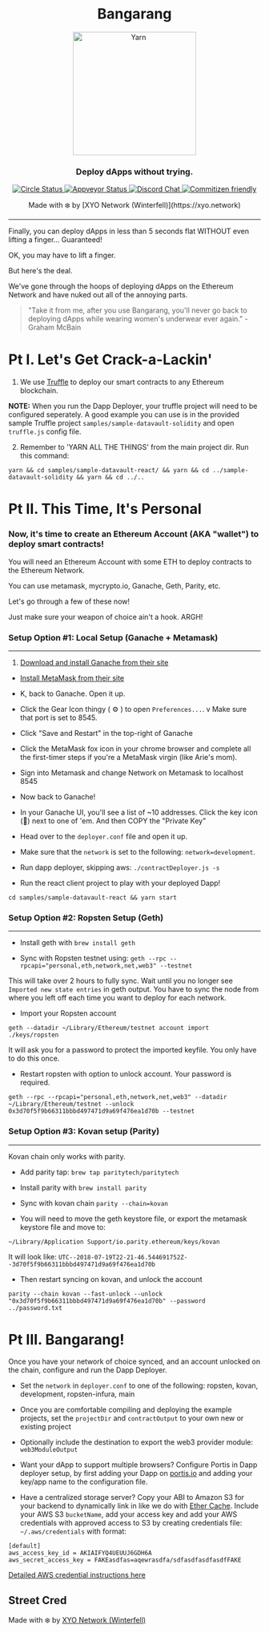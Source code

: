 <h1 align="center">
  Bangarang
</h1>

<p align="center">
  <a href="https://xyo.network">
    <img alt="Yarn" src="https://www.disneyclips.com/imagesnewb/images/clippeterpan21.gif?raw=true" width="246">
  </a>
</p>

<h3 align="center">
  Deploy dApps without trying.
</h3>

<p align="center">
  <a href="https://circleci.com/gh/yarnpkg/yarn">
    <img alt="Circle Status" src="https://circleci.com/gh/yarnpkg/yarn.svg?style=shield&circle-token=5f0a78473b0f440afb218bf2b82323cc6b3cb43f">
  </a>
  <a href="https://ci.appveyor.com/project/kittens/yarn/branch/master">
    <img alt="Appveyor Status" src="https://ci.appveyor.com/api/projects/status/0xdv8chwe2kmk463?svg=true">
  </a>
  <a href="https://discord.gg/yarnpkg">
    <img alt="Discord Chat" src="https://img.shields.io/discord/226791405589233664.svg">
  </a>
  <a href="http://commitizen.github.io/cz-cli/">
    <img alt="Commitizen friendly" src="https://img.shields.io/badge/commitizen-friendly-brightgreen.svg">
    </a>
</p>

<p align="center">
  Made with  ❄️ by [XYO Network (Winterfell)](https://xyo.network)
</p>

---

Finally, you can deploy dApps in less than 5 seconds flat WITHOUT even lifting a finger... Guaranteed!

OK, you may have to lift a finger.

But here's the deal.

We've gone through the hoops of deploying dApps on the Ethereum Network and have nuked out all of the annoying parts.

> "Take it from me, after you use Bangarang, you'll never go back to deploying dApps while wearing women's underwear ever again." - Graham McBain


# Pt I. Let's Get Crack-a-Lackin'  

1. We use [Truffle](https://truffleframework.com) to deploy our smart contracts to any Ethereum blockchain. 

**NOTE:** When you run the Dapp Deployer, your truffle project will need to be configured seperately.  A good example you can use is in the provided sample Truffle project  `samples/sample-datavault-solidity` and open `truffle.js` config file.

2. Remember to 'YARN ALL THE THINGS' from the main project dir. Run this command:

```
yarn && cd samples/sample-datavault-react/ && yarn && cd ../sample-datavault-solidity && yarn && cd ../..
```


# Pt II. This Time, It's Personal

### Now, it's time to create an Ethereum Account (AKA "wallet") to deploy smart contracts!

You will need an Ethereum Account with some ETH to deploy contracts to the Ethereum Network.

You can use metamask, mycrypto.io, Ganache, Geth, Parity, etc.

Let's go through a few of these now!

Just make sure your weapon of choice ain't a hook. ARGH!

### Setup Option #1: Local Setup (Ganache + Metamask)
---

1. [Download and install Ganache from their site](https://truffleframework.com/ganache)

* [Install MetaMask from their site](https://metamask.io/)

* K, back to Ganache. Open it up.
* Click the Gear Icon thingy ( ⚙️ ) to open `Preferences...`.
v Make sure that port is set to 8545.
* Click "Save and Restart" in the top-right of Ganache
* Click the MetaMask fox icon in your chrome browser and complete all the first-timer steps if you're a MetaMask virgin (like Arie's mom).
* Sign into Metamask and change Network on Metamask to localhost 8545
* Now back to Ganache!
* In your Ganache UI, you'll see a list of ~10 addresses. Click the key icon (🔑) next to one of 'em. And then COPY the "Private Key"
* Head over to the `deployer.conf` file and open it up.
* Make sure that the `network` is set to the following: `network=development`.
* Run dapp deployer, skipping aws: `./contractDeployer.js -s`
* Run the react client project to play with your deployed Dapp!

`cd samples/sample-datavault-react && yarn start`

### Setup Option #2: Ropsten Setup (Geth)
---

* Install geth with
`brew install geth`

* Sync with Ropsten testnet using:
`geth --rpc --rpcapi="personal,eth,network,net,web3" --testnet`

This will take over 2 hours to fully sync. Wait until you no longer see `Imported new state entries` in geth output.  You have to sync the node from where you left off each time you want to deploy for each network.

* Import your Ropsten account

`geth --datadir ~/Library/Ethereum/testnet account import ./keys/ropsten`

It will ask you for a password to protect the imported keyfile.  You only have to do this once.

* Restart ropsten with option to unlock account. Your password is required.

`geth --rpc --rpcapi="personal,eth,network,net,web3" --datadir ~/Library/Ethereum/testnet --unlock 0x3d70f5f9b66311bbbd497471d9a69f476ea1d70b --testnet`

### Setup Option #3: Kovan setup (Parity)
---

Kovan chain only works with parity.  

* Add parity tap:
`brew tap paritytech/paritytech`

* Install parity with
`brew install parity`

* Sync with kovan chain
`parity --chain=kovan`

* You will need to move the geth keystore file, or export the metamask keystore file and move to:

`~/Library/Application Support/io.parity.ethereum/keys/kovan`

It will look like:
`UTC--2018-07-19T22-21-46.544691752Z--3d70f5f9b66311bbbd497471d9a69f476ea1d70b`

*  Then restart syncing on kovan, and unlock the account

`parity --chain kovan --fast-unlock --unlock "0x3d70f5f9b66311bbbd497471d9a69f476ea1d70b" --password ../password.txt`


# Pt III. Bangarang!


Once you have your network of choice synced, and an account unlocked on the chain, configure and run the Dapp Deployer.

* Set the `network` in `deployer.conf` to one of the following:
ropsten, kovan, development, ropsten-infura, main

* Once you are comfortable compiling and deploying the example projects, set the `projectDir` and `contractOutput` to your own new or existing project

* Optionally include the destination to export the web3 provider module: `web3ModuleOutput`

* Want your dApp to support multiple browsers?  Configure Portis in Dapp deployer setup, by first adding your Dapp on [portis.io](https://portis.io) and adding your key/app name to the configuration file.

* Have a centralized storage server? Copy your ABI to Amazon S3 for your backend to dynamically link in like we do with [Ether Cache](https://github.com/XYOracleNetwork/ether-cache).  Include your AWS S3 `bucketName`, add your access key and add your AWS credentials with approved access to S3 by creating credentials file:
`~/.aws/credentials` with format:

```
[default]
aws_access_key_id = AKIAIFYQ4UEUUJ6GDH6A
aws_secret_access_key = FAKEasdfas=aqewrasdfa/sdfasdfasdfasdfFAKE
```

 [Detailed AWS credential instructions here](https://docs.aws.amazon.com/sdk-for-java/v1/developer-guide/setup-credentials.html)

## Street Cred

Made with ❄️  by [XYO Network (Winterfell)](https://xyo.network)

